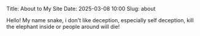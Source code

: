 Title: About to My Site
Date: 2025-03-08 10:00
Slug: about


Hello! My name snake, i don't like deception, especially self deception, kill the elephant inside or people around will die!
